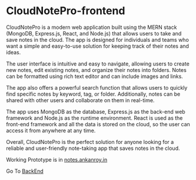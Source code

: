 # CloudNotePro-frontend

CloudNotePro is a modern web application built using the MERN stack (MongoDB, Express.js, React, and Node.js) that allows users to take and save notes in the cloud. The app is designed for individuals and teams who want a simple and easy-to-use solution for keeping track of their notes and ideas.

The user interface is intuitive and easy to navigate, allowing users to create new notes, edit existing notes, and organize their notes into folders. Notes can be formatted using rich text editor and can include images and links.

The app also offers a powerful search function that allows users to quickly find specific notes by keyword, tag, or folder. Additionally, notes can be shared with other users and collaborate on them in real-time.

The app uses MongoDB as the database, Express.js as the back-end web framework and Node.js as the runtime environment. React is used as the front-end framework and all the data is stored on the cloud, so the user can access it from anywhere at any time.

Overall, CloudNotePro is the perfect solution for anyone looking for a reliable and user-friendly note-taking app that saves notes in the cloud.

Working Prototype is in [notes.ankanroy.in](https://notes.ankanroy.in)

Go To [BackEnd](https://github.com/Ankan-cyber/cloudnotepro-backend)
